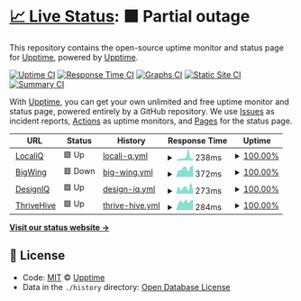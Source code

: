 # [📈 Live Status](https://demo.upptime.js.org): <!--live status--> **🟧 Partial outage**

This repository contains the open-source uptime monitor and status page for [Upptime](https://upptime.js.org), powered by [Upptime](https://github.com/upptime/upptime).

[![Uptime CI](https://github.com/koj-co/upptime/workflows/Uptime%20CI/badge.svg)](https://github.com/koj-co/upptime/actions?query=workflow%3A%22Uptime+CI%22)
[![Response Time CI](https://github.com/koj-co/upptime/workflows/Response%20Time%20CI/badge.svg)](https://github.com/koj-co/upptime/actions?query=workflow%3A%22Response+Time+CI%22)
[![Graphs CI](https://github.com/koj-co/upptime/workflows/Graphs%20CI/badge.svg)](https://github.com/koj-co/upptime/actions?query=workflow%3A%22Graphs+CI%22)
[![Static Site CI](https://github.com/koj-co/upptime/workflows/Static%20Site%20CI/badge.svg)](https://github.com/koj-co/upptime/actions?query=workflow%3A%22Static+Site+CI%22)
[![Summary CI](https://github.com/koj-co/upptime/workflows/Summary%20CI/badge.svg)](https://github.com/koj-co/upptime/actions?query=workflow%3A%22Summary+CI%22)

With [Upptime](https://upptime.js.org), you can get your own unlimited and free uptime monitor and status page, powered entirely by a GitHub repository. We use [Issues](https://github.com/upptime/upptime/issues) as incident reports, [Actions](https://github.com/bigwing/upptime/actions) as uptime monitors, and [Pages](https://demo.upptime.js.org) for the status page.

<!--start: status pages-->
<!-- This summary is generated by Upptime (https://github.com/upptime/upptime) -->
<!-- Do not edit this manually, your changes will be overwritten -->
<!-- prettier-ignore -->
| URL | Status | History | Response Time | Uptime |
| --- | ------ | ------- | ------------- | ------ |
| <img alt="" src="https://localiq.com/wp-content/uploads/2022/10/cropped-localiq-website-favicon-q42022-32x32.png" height="13"> [LocaliQ](https://localiq.com/) | 🟩 Up | [locali-q.yml](https://github.com/bigwing/upptime/commits/HEAD/history/locali-q.yml) | <details><summary><img alt="Response time graph" src="./graphs/locali-q/response-time-week.png" height="20"> 238ms</summary><br><a href="https://bigwing.github.io/upptime/history/locali-q"><img alt="Response time 183" src="https://img.shields.io/endpoint?url=https%3A%2F%2Fraw.githubusercontent.com%2Fbigwing%2Fupptime%2FHEAD%2Fapi%2Flocali-q%2Fresponse-time.json"></a><br><a href="https://bigwing.github.io/upptime/history/locali-q"><img alt="24-hour response time 141" src="https://img.shields.io/endpoint?url=https%3A%2F%2Fraw.githubusercontent.com%2Fbigwing%2Fupptime%2FHEAD%2Fapi%2Flocali-q%2Fresponse-time-day.json"></a><br><a href="https://bigwing.github.io/upptime/history/locali-q"><img alt="7-day response time 238" src="https://img.shields.io/endpoint?url=https%3A%2F%2Fraw.githubusercontent.com%2Fbigwing%2Fupptime%2FHEAD%2Fapi%2Flocali-q%2Fresponse-time-week.json"></a><br><a href="https://bigwing.github.io/upptime/history/locali-q"><img alt="30-day response time 162" src="https://img.shields.io/endpoint?url=https%3A%2F%2Fraw.githubusercontent.com%2Fbigwing%2Fupptime%2FHEAD%2Fapi%2Flocali-q%2Fresponse-time-month.json"></a><br><a href="https://bigwing.github.io/upptime/history/locali-q"><img alt="1-year response time 183" src="https://img.shields.io/endpoint?url=https%3A%2F%2Fraw.githubusercontent.com%2Fbigwing%2Fupptime%2FHEAD%2Fapi%2Flocali-q%2Fresponse-time-year.json"></a></details> | <details><summary><a href="https://bigwing.github.io/upptime/history/locali-q">100.00%</a></summary><a href="https://bigwing.github.io/upptime/history/locali-q"><img alt="All-time uptime 100.00%" src="https://img.shields.io/endpoint?url=https%3A%2F%2Fraw.githubusercontent.com%2Fbigwing%2Fupptime%2FHEAD%2Fapi%2Flocali-q%2Fuptime.json"></a><br><a href="https://bigwing.github.io/upptime/history/locali-q"><img alt="24-hour uptime 100.00%" src="https://img.shields.io/endpoint?url=https%3A%2F%2Fraw.githubusercontent.com%2Fbigwing%2Fupptime%2FHEAD%2Fapi%2Flocali-q%2Fuptime-day.json"></a><br><a href="https://bigwing.github.io/upptime/history/locali-q"><img alt="7-day uptime 100.00%" src="https://img.shields.io/endpoint?url=https%3A%2F%2Fraw.githubusercontent.com%2Fbigwing%2Fupptime%2FHEAD%2Fapi%2Flocali-q%2Fuptime-week.json"></a><br><a href="https://bigwing.github.io/upptime/history/locali-q"><img alt="30-day uptime 100.00%" src="https://img.shields.io/endpoint?url=https%3A%2F%2Fraw.githubusercontent.com%2Fbigwing%2Fupptime%2FHEAD%2Fapi%2Flocali-q%2Fuptime-month.json"></a><br><a href="https://bigwing.github.io/upptime/history/locali-q"><img alt="1-year uptime 100.00%" src="https://img.shields.io/endpoint?url=https%3A%2F%2Fraw.githubusercontent.com%2Fbigwing%2Fupptime%2FHEAD%2Fapi%2Flocali-q%2Fuptime-year.json"></a></details>
| <img alt="" src="https://bigwing.com/wp-content/uploads/2017/04/bigwing_favicon_@2x.png" height="13"> [BigWing](https://bigwing.com) | 🟥 Down | [big-wing.yml](https://github.com/bigwing/upptime/commits/HEAD/history/big-wing.yml) | <details><summary><img alt="Response time graph" src="./graphs/big-wing/response-time-week.png" height="20"> 372ms</summary><br><a href="https://bigwing.github.io/upptime/history/big-wing"><img alt="Response time 400" src="https://img.shields.io/endpoint?url=https%3A%2F%2Fraw.githubusercontent.com%2Fbigwing%2Fupptime%2FHEAD%2Fapi%2Fbig-wing%2Fresponse-time.json"></a><br><a href="https://bigwing.github.io/upptime/history/big-wing"><img alt="24-hour response time 276" src="https://img.shields.io/endpoint?url=https%3A%2F%2Fraw.githubusercontent.com%2Fbigwing%2Fupptime%2FHEAD%2Fapi%2Fbig-wing%2Fresponse-time-day.json"></a><br><a href="https://bigwing.github.io/upptime/history/big-wing"><img alt="7-day response time 372" src="https://img.shields.io/endpoint?url=https%3A%2F%2Fraw.githubusercontent.com%2Fbigwing%2Fupptime%2FHEAD%2Fapi%2Fbig-wing%2Fresponse-time-week.json"></a><br><a href="https://bigwing.github.io/upptime/history/big-wing"><img alt="30-day response time 374" src="https://img.shields.io/endpoint?url=https%3A%2F%2Fraw.githubusercontent.com%2Fbigwing%2Fupptime%2FHEAD%2Fapi%2Fbig-wing%2Fresponse-time-month.json"></a><br><a href="https://bigwing.github.io/upptime/history/big-wing"><img alt="1-year response time 423" src="https://img.shields.io/endpoint?url=https%3A%2F%2Fraw.githubusercontent.com%2Fbigwing%2Fupptime%2FHEAD%2Fapi%2Fbig-wing%2Fresponse-time-year.json"></a></details> | <details><summary><a href="https://bigwing.github.io/upptime/history/big-wing">100.00%</a></summary><a href="https://bigwing.github.io/upptime/history/big-wing"><img alt="All-time uptime 100.00%" src="https://img.shields.io/endpoint?url=https%3A%2F%2Fraw.githubusercontent.com%2Fbigwing%2Fupptime%2FHEAD%2Fapi%2Fbig-wing%2Fuptime.json"></a><br><a href="https://bigwing.github.io/upptime/history/big-wing"><img alt="24-hour uptime 100.00%" src="https://img.shields.io/endpoint?url=https%3A%2F%2Fraw.githubusercontent.com%2Fbigwing%2Fupptime%2FHEAD%2Fapi%2Fbig-wing%2Fuptime-day.json"></a><br><a href="https://bigwing.github.io/upptime/history/big-wing"><img alt="7-day uptime 100.00%" src="https://img.shields.io/endpoint?url=https%3A%2F%2Fraw.githubusercontent.com%2Fbigwing%2Fupptime%2FHEAD%2Fapi%2Fbig-wing%2Fuptime-week.json"></a><br><a href="https://bigwing.github.io/upptime/history/big-wing"><img alt="30-day uptime 100.00%" src="https://img.shields.io/endpoint?url=https%3A%2F%2Fraw.githubusercontent.com%2Fbigwing%2Fupptime%2FHEAD%2Fapi%2Fbig-wing%2Fuptime-month.json"></a><br><a href="https://bigwing.github.io/upptime/history/big-wing"><img alt="1-year uptime 100.00%" src="https://img.shields.io/endpoint?url=https%3A%2F%2Fraw.githubusercontent.com%2Fbigwing%2Fupptime%2FHEAD%2Fapi%2Fbig-wing%2Fuptime-year.json"></a></details>
| <img alt="" src="https://www.designiq.com/wp-content/uploads/2019/02/cropped-favicon-1-192x192.png" height="13"> [DesignIQ](https://www.designiq.com) | 🟩 Up | [design-iq.yml](https://github.com/bigwing/upptime/commits/HEAD/history/design-iq.yml) | <details><summary><img alt="Response time graph" src="./graphs/design-iq/response-time-week.png" height="20"> 273ms</summary><br><a href="https://bigwing.github.io/upptime/history/design-iq"><img alt="Response time 326" src="https://img.shields.io/endpoint?url=https%3A%2F%2Fraw.githubusercontent.com%2Fbigwing%2Fupptime%2FHEAD%2Fapi%2Fdesign-iq%2Fresponse-time.json"></a><br><a href="https://bigwing.github.io/upptime/history/design-iq"><img alt="24-hour response time 163" src="https://img.shields.io/endpoint?url=https%3A%2F%2Fraw.githubusercontent.com%2Fbigwing%2Fupptime%2FHEAD%2Fapi%2Fdesign-iq%2Fresponse-time-day.json"></a><br><a href="https://bigwing.github.io/upptime/history/design-iq"><img alt="7-day response time 273" src="https://img.shields.io/endpoint?url=https%3A%2F%2Fraw.githubusercontent.com%2Fbigwing%2Fupptime%2FHEAD%2Fapi%2Fdesign-iq%2Fresponse-time-week.json"></a><br><a href="https://bigwing.github.io/upptime/history/design-iq"><img alt="30-day response time 310" src="https://img.shields.io/endpoint?url=https%3A%2F%2Fraw.githubusercontent.com%2Fbigwing%2Fupptime%2FHEAD%2Fapi%2Fdesign-iq%2Fresponse-time-month.json"></a><br><a href="https://bigwing.github.io/upptime/history/design-iq"><img alt="1-year response time 324" src="https://img.shields.io/endpoint?url=https%3A%2F%2Fraw.githubusercontent.com%2Fbigwing%2Fupptime%2FHEAD%2Fapi%2Fdesign-iq%2Fresponse-time-year.json"></a></details> | <details><summary><a href="https://bigwing.github.io/upptime/history/design-iq">100.00%</a></summary><a href="https://bigwing.github.io/upptime/history/design-iq"><img alt="All-time uptime 100.00%" src="https://img.shields.io/endpoint?url=https%3A%2F%2Fraw.githubusercontent.com%2Fbigwing%2Fupptime%2FHEAD%2Fapi%2Fdesign-iq%2Fuptime.json"></a><br><a href="https://bigwing.github.io/upptime/history/design-iq"><img alt="24-hour uptime 100.00%" src="https://img.shields.io/endpoint?url=https%3A%2F%2Fraw.githubusercontent.com%2Fbigwing%2Fupptime%2FHEAD%2Fapi%2Fdesign-iq%2Fuptime-day.json"></a><br><a href="https://bigwing.github.io/upptime/history/design-iq"><img alt="7-day uptime 100.00%" src="https://img.shields.io/endpoint?url=https%3A%2F%2Fraw.githubusercontent.com%2Fbigwing%2Fupptime%2FHEAD%2Fapi%2Fdesign-iq%2Fuptime-week.json"></a><br><a href="https://bigwing.github.io/upptime/history/design-iq"><img alt="30-day uptime 100.00%" src="https://img.shields.io/endpoint?url=https%3A%2F%2Fraw.githubusercontent.com%2Fbigwing%2Fupptime%2FHEAD%2Fapi%2Fdesign-iq%2Fuptime-month.json"></a><br><a href="https://bigwing.github.io/upptime/history/design-iq"><img alt="1-year uptime 100.00%" src="https://img.shields.io/endpoint?url=https%3A%2F%2Fraw.githubusercontent.com%2Fbigwing%2Fupptime%2FHEAD%2Fapi%2Fdesign-iq%2Fuptime-year.json"></a></details>
| <img alt="" src="https://thrivehive.com/wp-content/uploads/2019/08/cropped-Hive-gr-32x32.png" height="13"> [ThriveHive](https://thrivehive.com) | 🟩 Up | [thrive-hive.yml](https://github.com/bigwing/upptime/commits/HEAD/history/thrive-hive.yml) | <details><summary><img alt="Response time graph" src="./graphs/thrive-hive/response-time-week.png" height="20"> 284ms</summary><br><a href="https://bigwing.github.io/upptime/history/thrive-hive"><img alt="Response time 228" src="https://img.shields.io/endpoint?url=https%3A%2F%2Fraw.githubusercontent.com%2Fbigwing%2Fupptime%2FHEAD%2Fapi%2Fthrive-hive%2Fresponse-time.json"></a><br><a href="https://bigwing.github.io/upptime/history/thrive-hive"><img alt="24-hour response time 348" src="https://img.shields.io/endpoint?url=https%3A%2F%2Fraw.githubusercontent.com%2Fbigwing%2Fupptime%2FHEAD%2Fapi%2Fthrive-hive%2Fresponse-time-day.json"></a><br><a href="https://bigwing.github.io/upptime/history/thrive-hive"><img alt="7-day response time 284" src="https://img.shields.io/endpoint?url=https%3A%2F%2Fraw.githubusercontent.com%2Fbigwing%2Fupptime%2FHEAD%2Fapi%2Fthrive-hive%2Fresponse-time-week.json"></a><br><a href="https://bigwing.github.io/upptime/history/thrive-hive"><img alt="30-day response time 291" src="https://img.shields.io/endpoint?url=https%3A%2F%2Fraw.githubusercontent.com%2Fbigwing%2Fupptime%2FHEAD%2Fapi%2Fthrive-hive%2Fresponse-time-month.json"></a><br><a href="https://bigwing.github.io/upptime/history/thrive-hive"><img alt="1-year response time 232" src="https://img.shields.io/endpoint?url=https%3A%2F%2Fraw.githubusercontent.com%2Fbigwing%2Fupptime%2FHEAD%2Fapi%2Fthrive-hive%2Fresponse-time-year.json"></a></details> | <details><summary><a href="https://bigwing.github.io/upptime/history/thrive-hive">100.00%</a></summary><a href="https://bigwing.github.io/upptime/history/thrive-hive"><img alt="All-time uptime 100.00%" src="https://img.shields.io/endpoint?url=https%3A%2F%2Fraw.githubusercontent.com%2Fbigwing%2Fupptime%2FHEAD%2Fapi%2Fthrive-hive%2Fuptime.json"></a><br><a href="https://bigwing.github.io/upptime/history/thrive-hive"><img alt="24-hour uptime 100.00%" src="https://img.shields.io/endpoint?url=https%3A%2F%2Fraw.githubusercontent.com%2Fbigwing%2Fupptime%2FHEAD%2Fapi%2Fthrive-hive%2Fuptime-day.json"></a><br><a href="https://bigwing.github.io/upptime/history/thrive-hive"><img alt="7-day uptime 100.00%" src="https://img.shields.io/endpoint?url=https%3A%2F%2Fraw.githubusercontent.com%2Fbigwing%2Fupptime%2FHEAD%2Fapi%2Fthrive-hive%2Fuptime-week.json"></a><br><a href="https://bigwing.github.io/upptime/history/thrive-hive"><img alt="30-day uptime 100.00%" src="https://img.shields.io/endpoint?url=https%3A%2F%2Fraw.githubusercontent.com%2Fbigwing%2Fupptime%2FHEAD%2Fapi%2Fthrive-hive%2Fuptime-month.json"></a><br><a href="https://bigwing.github.io/upptime/history/thrive-hive"><img alt="1-year uptime 100.00%" src="https://img.shields.io/endpoint?url=https%3A%2F%2Fraw.githubusercontent.com%2Fbigwing%2Fupptime%2FHEAD%2Fapi%2Fthrive-hive%2Fuptime-year.json"></a></details>

<!--end: status pages-->

[**Visit our status website →**](https://demo.upptime.js.org)

## 📄 License

- Code: [MIT](./LICENSE) © [Upptime](https://upptime.js.org)
- Data in the `./history` directory: [Open Database License](https://opendatacommons.org/licenses/odbl/1-0/)

